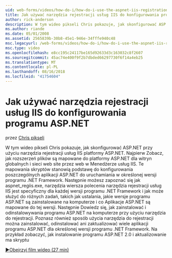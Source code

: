 ```yaml
---
uid: web-forms/videos/how-do-i/how-do-i-use-the-aspnet-iis-registration-tool-to-configure-aspnet
title: Jak używać narzędzia rejestracji usług IIS do konfigurowania programu ASP.NET | Dokumentacja firmy Microsoft
author: rick-anderson
description: W tym wideo pikseli Chris pokazuje, jak skonfigurować ASP.NET przy użyciu narzędzia rejestracji usług IIS platformy ASP.NET. Najpierw Zobacz, jak rozszerzeń plików są mapowane do ASP.NET...
ms.author: riande
ms.date: 05/01/2008
ms.assetid: 2565839b-30b8-45e1-946e-34fffe940c48
msc.legacyurl: /web-forms/videos/how-do-i/how-do-i-use-the-aspnet-iis-registration-tool-to-configure-aspnet
msc.type: video
ms.openlocfilehash: e8cc195c24117be165d92633d3c163032c8f2607
ms.sourcegitcommit: 45ac74e400f9f2b7dbded66297730f6f14a4eb25
ms.translationtype: MT
ms.contentlocale: pl-PL
ms.lasthandoff: 08/16/2018
ms.locfileid: "41754604"
---
```

<a name="how-do-i-use-the-aspnet-iis-registration-tool-to-configure-aspnet"></a>Jak używać narzędzia rejestracji usług IIS do konfigurowania programu ASP.NET
====================
przez [Chris pikseli](https://twitter.com/chrispels)

W tym wideo pikseli Chris pokazuje, jak skonfigurować ASP.NET przy użyciu narzędzia rejestracji usług IIS platformy ASP.NET. Najpierw Zobacz, jak rozszerzeń plików są mapowane do platformy ASP.NET dla witryn globalnych i sieci web site przez web w Menedżerze usług IIS. Te mapowania skryptów stanowią podstawę do konfigurowania poszczególnych aplikacji ASP.NET do uruchamiania w określonej wersji programu .NET Framework. Następnie możesz zapoznać się jak aspnet\_regiis.exe, narzędzia wiersza polecenia narzędzia rejestracji usług IIS jest specyficzny dla każdej wersji programu .NET Framework i jak może służyć do różnych zadań, takich jak ustalania, jakie wersje programu ASP.NET są zainstalowane na komputerze i co Aplikacje ASP.NET są mapowane do tej wersji. Następnie Dowiedz się, jak zainstalować i odinstalowywania programu ASP.NET na komputerze przy użyciu narzędzia do rejestracji. Poznasz również sposób użycia narzędzia do rejestracji można zainstalować, odinstalować ani zaktualizować wiele aplikacji programu ASP.NET dla określonej wersji programu .NET Framework. Na przykład zobaczyć, jak instalowanie programu ASP.NET 2.0 i aktualizowanie ma skryptu

[&#9654;Obejrzyj film wideo (27 min)](https://channel9.msdn.com/Blogs/ASP-NET-Site-Videos/how-do-i-use-the-aspnet-iis-registration-tool-to-configure-aspnet)
